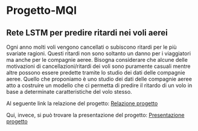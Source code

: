 # Progetto-MQI
## Rete LSTM per predire ritardi nei voli aerei
Ogni anno molti voli vengono cancellati o subiscono ritardi per le più svariate ragioni.
Questi ritardi non sono soltanto un danno per i viaggiatori ma anche per le compagnie aeree.
Bisogna considerare che alcune delle motivazioni di cancellazioni/ritardi dei voli sono puramente casuali mentre altre possono essere predette tramite lo studio dei dati delle compagnie aeree.
Quello che proponiamo è uno studio dei dati delle compagnie aeree atto a costruire un modello che ci permetta di predire il ritardo di un volo in base a determinate caratteristiche del volo stesso.

Al seguente link la relazione del progetto: 
[Relazione progetto]( https://github.com/ariannagavioli/Progetto-MQI/blob/master/relazione.pdf  "Relazione PDF")

Qui, invece, si può trovare la presentazione del progetto:
[Presentazione progetto](https://github.com/ariannagavioli/Progetto-MQI/blob/master/Progetto%20Metodi%20Quantitativi%20per%20l%E2%80%99Informatica.pptx  "Presentazione PDF")
